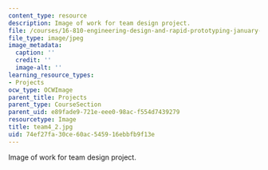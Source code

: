 ```yaml
---
content_type: resource
description: Image of work for team design project.
file: /courses/16-810-engineering-design-and-rapid-prototyping-january-iap-2005/74ef27fa30ce60ac545916ebbfb9f13e_team4_2.jpg
file_type: image/jpeg
image_metadata:
  caption: ''
  credit: ''
  image-alt: ''
learning_resource_types:
- Projects
ocw_type: OCWImage
parent_title: Projects
parent_type: CourseSection
parent_uid: e89fade9-721e-eee0-98ac-f554d7439279
resourcetype: Image
title: team4_2.jpg
uid: 74ef27fa-30ce-60ac-5459-16ebbfb9f13e
---
```

Image of work for team design project.

